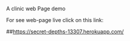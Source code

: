 A clinic web Page demo

For see web-page live click on this link:

##https://secret-depths-13307.herokuapp.com/
